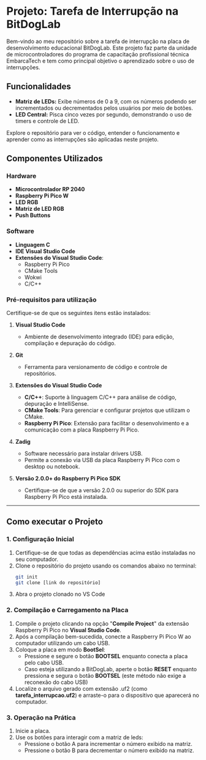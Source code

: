 # Projeto: Tarefa de Interrupção na BitDogLab

Bem-vindo ao meu repositório sobre a tarefa de interrupção na placa de desenvolvimento educacional BitDogLab. Este projeto faz parte da unidade de microcontroladores do programa de capacitação profissional técnica EmbarcaTech e tem como principal objetivo o aprendizado sobre o uso de interrupções.

## Funcionalidades
- **Matriz de LEDs:** Exibe números de 0 a 9, com os números podendo ser incrementados ou decrementados pelos usuários por meio de botões.
- **LED Central:** Pisca cinco vezes por segundo, demonstrando o uso de timers e controle de LED.

Explore o repositório para ver o código, entender o funcionamento e aprender como as interrupções são aplicadas neste projeto.


## Componentes Utilizados

### Hardware
- **Microcontrolador RP 2040**
- **Raspberry Pi Pico W**
- **LED RGB**
- **Matriz de LED RGB**
- **Push Buttons**

### Software
- **Linguagem C**
- **IDE Visual Studio Code**
- **Extensões do Visual Studio Code**:
  - Raspberry Pi Pico
  - CMake Tools
  - Wokwi
  - C/C++

 ### **Pré-requisitos para utilização**
Certifique-se de que os seguintes itens estão instalados:

1. **Visual Studio Code**  
   - Ambiente de desenvolvimento integrado (IDE) para edição, compilação e depuração do código.

2. **Git**  
   - Ferramenta para versionamento de código e controle de repositórios.  

3. **Extensões do Visual Studio Code**  
   - **C/C++**: Suporte à linguagem C/C++ para análise de código, depuração e IntelliSense.  
   - **CMake Tools**: Para gerenciar e configurar projetos que utilizam o CMake.  
   - **Raspberry Pi Pico**: Extensão para facilitar o desenvolvimento e a comunicação com a placa Raspberry Pi Pico.  

4. **Zadig**  
   - Software necessário para instalar drivers USB.  
   - Permite a conexão via USB da placa Raspberry Pi Pico com o desktop ou notebook.  

5. **Versão 2.0.0+ do Raspberry Pi Pico SDK**  
   - Certifique-se de que a versão 2.0.0 ou superior do SDK para Raspberry Pi Pico está instalada.  
---

## **Como executar o Projeto**

### **1. Configuração Inicial**
1. Certifique-se de que todas as dependências acima estão instaladas no seu computador.
2. Clone o repositório do projeto usando os comandos abaixo no terminal:  
   ```bash
   git init
   git clone [link do repositório]
3. Abra o projeto clonado no VS Code

### **2. Compilação e Carregamento na Placa**
1. Compile o projeto clicando na opção "**Compile Project**" da extensão Raspberry Pi Pico no **Visual Studio Code**.
2. Após a compilação bem-sucedida, conecte a Raspberry Pi Pico W ao computador utilizando um cabo USB.
3. Coloque a placa em modo **BootSel**:
   - Pressione e segure o botão **BOOTSEL** enquanto conecta a placa pelo cabo USB.
   - Caso esteja utilizando a BitDogLab, aperte o botão **RESET** enquanto pressiona e segura o botão **BOOTSEL** (este método não exige a reconexão do cabo USB) 
4. Localize o arquivo gerado com extensão .uf2 (como **tarefa_interrupcao.uf2**) e arraste-o para o dispositivo que aparecerá no computador.

### 3. Operação na Prática

1. Inicie a placa.
2. Use os botões para interagir com a matriz de leds:
   - Pressione o botão A para incrementar o número exibido na matriz.
   - Pressione o botão B para decrementar o número exibido na matriz.
